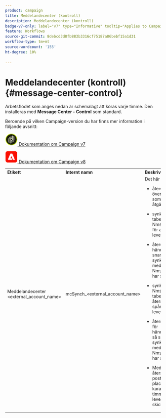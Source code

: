 ```yaml
---
product: campaign
title: Meddelandecenter (kontroll)
description: Meddelandecenter (kontroll)
badge-v7-only: label="v7" type="Informative" tooltip="Applies to Campaign Classic v7 only"
feature: Workflows
source-git-commit: 8debcd3d8fb883b3316cf75187a86bebf15a1d31
workflow-type: tm+mt
source-wordcount: '155'
ht-degree: 10%

---
```



# Meddelandecenter (kontroll){#message-center-control}



Arbetsflödet som anges nedan är schemalagt att köras varje timme. Den installeras med **Message Center - Control** som standard.


Beroende på vilken Campaign-version du har finns mer information i följande avsnitt:

![](assets/do-not-localize/v7.jpeg)[  Dokumentation om Campaign v7](../../message-center/using/about-transactional-messaging.md)

![](assets/do-not-localize/v8.png)[  Dokumentation om Campaign v8](https://experienceleague.adobe.com/docs/campaign/campaign-v8/send/transactional.html)


<table> 
 <tbody> 
  <tr> 
   <td> <strong>Etikett</strong><br /> </td> 
   <td> <strong>Internt namn</strong><br /> </td> 
   <td> <strong>Beskrivning</strong><br /> </td> 
  </tr> 
  <tr> 
   <td> Meddelandecenter &lt;external_account_name&gt;<br /> </td> 
   <td> mcSynch_&lt;external_account_name&gt;<br /> </td> 
   <td> Det här arbetsflödet:<br /> 
    <ul> 
     <li> <p>återställer listan över händelser som bearbetats av åtgärderna.</p> </li> 
     <li> <p>synkroniserar med tabellen NmsBroadLogMsg för att återställa leveranskunskaper.</p> </li> 
     <li> <p>återställer händelseloggar så snart synkroniseringen med tabellen NmsBroadLogMsg har slutförts.</p> </li> 
     <li> <p>synkroniserar med NmsTrackingUrl-tabellen för att återställa spårningen för leverans-URL:er.</p> </li> 
     <li> <p>återställer URL:er för händelsespårning så snart synkroniseringen med tabellen NmsTrackingUrl har slutförts.</p> </li> 
     <li> <p>Med kan du återställa alla e-postadresser som placerats i karantän var tredje timme efter att en leverans har skickats.</p> </li> 
    </ul> </td> 
  </tr> 
 </tbody> 
</table>

